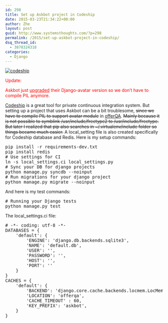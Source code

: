 ```yaml
---
id: 298
title: Set up Askbot project in Codeship
date: 2015-03-23T21:34:22+00:00
author: Zhe
layout: post
guid: http://www.systemsthoughts.com/?p=298
permalink: /2015/set-up-askbot-project-in-codeship/
dsq_thread_id:
  - 3878324318
categories:
  - Django
---
```

[<img class="aligncenter wp-image-309" src="http://i0.wp.com/www.systemsthoughts.com/wp-content/uploads/2015/03/codeship.png?resize=520%2C248" alt="codeship" data-recalc-dims="1" />](http://i0.wp.com/www.systemsthoughts.com/wp-content/uploads/2015/03/codeship.png)

<span style="color: #ff0000;">Update:</span>

<span style="color: #ff0000;">Askbot just <a style="color: #ff0000;" href="https://github.com/ASKBOT/askbot-devel/commit/929cba67ae17fc5183001adf4f732e30c0b635da">upgraded</a> their Django-avatar version so we don&#8217;t have to compile PIL anymore.</span>

[Codeship](https://codeship.com) is a great tool for private continuous integration system. But setting up a project that uses Askbot can be a bit troublesome, <del>since we have to compile PIL to support avatar module</del> in [offerQA](http://offerqa.com). <del>Mainly because it is not possible to symblink /usr/include/freetype2 to /usr/include/freetype. But later I realized that pip also searches in ~/.virtualenv/include folder so things became much easier.</del> A local_setting file is also created specifically for Codeship database and Redis. Here is my setup commands:

<pre class="wp-code-highlight prettyprint">pip install -r requirements-dev.txt
pip install redis
# Use settings for CI
ln -s local_settings.ci local_settings.py
# Sync your DB for django projects
python manage.py syncdb --noinput
# Run migrations for your django project
python manage.py migrate --noinput
</pre>

And here is my test commands:

<pre class="wp-code-highlight prettyprint"># Running your Django tests
python manage.py test
</pre>

The local_settings.ci file:

<pre class="wp-code-highlight prettyprint"># -*- coding: utf-8 -*-
DATABASES = {
    &#039;default&#039;: {
        &#039;ENGINE&#039;: &#039;django.db.backends.sqlite3&#039;,
        &#039;NAME&#039;: &#039;default.db&#039;,
        &#039;USER&#039;: &#039;&#039;,
        &#039;PASSWORD&#039;: &#039;&#039;,
        &#039;HOST&#039;: &#039;&#039;,
        &#039;PORT&#039;: &#039;&#039;
    }
}
CACHES = {
    &#039;default&#039;: {
        &#039;BACKEND&#039;: &#039;django.core.cache.backends.locmem.LocMemCache&#039;,
        &#039;LOCATION&#039;: &#039;offerqa&#039;,
        &#039;CACHE_TIMEOUT&#039; : 60,
        &#039;KEY_PREFIX&#039;: &#039;askbot&#039;,
    }
}
</pre>